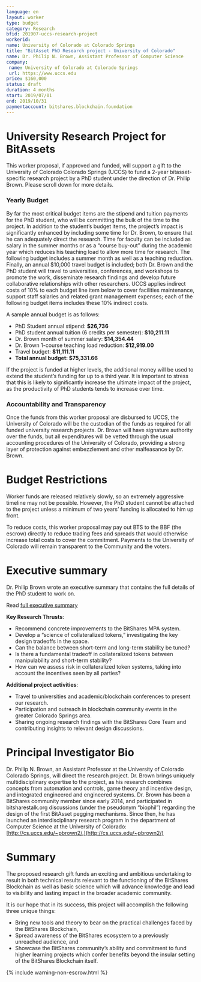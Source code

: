 ```yaml
---
language: en
layout: worker
type: budget
category: Research
bfid: 201907-uccs-research-project
workerid:
name: University of Colorado at Colorado Springs
title: "BitAsset PhD Research project - University of Colorado"
name: Dr. Philip N. Brown, Assistant Professor of Computer Science
company:
 name: University of Colorado at Colorado Springs
 url: https://www.uccs.edu
price: $160,000
status: draft
duration: 4 months
start: 2019/07/01
end: 2019/10/31
paymentaccount: bitshares.blockchain.foundation
---
```


# University Research Project for BitAssets

This worker proposal, if approved and funded, will support a gift to the University of Colorado Colorado Springs (UCCS) to fund a 2-year bitasset-specific research project by a PhD student under the direction of Dr. Philip Brown. Please scroll down for more details.

### Yearly Budget

By far the most critical budget items are the stipend and tuition payments for the PhD student, who will be committing the bulk of the time to the project. In addition to the student’s budget items, the project’s impact is significantly enhanced by including some time for Dr. Brown, to ensure that he can adequately direct the research. Time for faculty can be included as salary in the summer months or as a “course buy-out” during the academic year which reduces his teaching load to allow more time for research. The following budget includes a summer month as well as a teaching reduction. Finally, an annual $10,000 travel budget is included; both Dr. Brown and the PhD student will travel to universities, conferences, and workshops to promote the work, disseminate research findings and develop future collaborative relationships with other researchers. UCCS applies indirect costs of 10% to each budget line item below to cover facilities maintenance, support staff salaries and related grant management expenses; each of the following budget items includes these 10% indirect costs.

 A sample annual budget is as follows:
  * PhD Student annual stipend: **$26,736**
  * PhD student annual tuition (6 credits per semester): **$10,211.11**
  * Dr. Brown month of summer salary: **$14,354.44**
  * Dr. Brown 1-course teaching load reduction: **$12,919.00**
  * Travel budget: **$11,111.11**
  * **Total annual budget:  $75,331.66**

If the project is funded at higher levels, the additional money will be used to extend the student’s funding for up to a third year. It is important to stress that this is likely to significantly increase the ultimate impact of the project, as the productivity of PhD students tends to increase over time.

### Accountability and Transparency

Once the funds from this worker proposal are disbursed to UCCS, the University of Colorado will be the custodian of the funds as required for all funded university research projects. Dr. Brown will have signature authority over the funds, but all expenditures will be vetted through the usual accounting procedures of the University of Colorado, providing a strong layer of protection against embezzlement and other malfeasance by Dr. Brown. 

# Budget Restrictions

Worker funds are released relatively slowly, so an extremely aggressive timeline may not be possible. However, the PhD student cannot be attached to the project unless a minimum of two years’ funding is allocated to him up front.


To reduce costs, this worker proposal may pay out BTS to the BBF (the escrow) directly to reduce trading fees and spreads that would otherwise increase total costs to cover the commitment. Payments to the University of Colorado will remain transparent to the Community and the voters.

# Executive summary

Dr. Philip Brown wrote an executive summary that contains the full details of the PhD student to work on.

Read [full executive summary](http://cs.uccs.edu/~pbrown2/files/BTS_executive_summary.pdf)

**Key Research Thrusts**:
* Recommend concrete improvements to the BitShares MPA system.
* Develop a “science of collateralized tokens,” investigating the key design tradeoffs in the space.
* Can the balance between short-term and long-term stability be tuned?
* Is there a fundamental tradeoff in collateralized tokens between manipulability and short-term stability?
* How can we assess risk in collateralized token systems, taking into account the incentives seen by all parties?

**Additional project activities**:
* Travel to universities and academic/blockchain conferences to present our research.
* Participation and outreach in blockchain community events in the greater Colorado Springs area.
* Sharing ongoing research findings with the BitShares Core Team and contributing insights to relevant design discussions.

# Principal Investigator Bio

Dr. Philip N. Brown, an Assistant Professor at the University of Colorado Colorado Springs, will direct the research project. Dr. Brown brings uniquely multidisciplinary expertise to the project, as his research combines concepts from automation and controls, game theory and incentive design, and integrated engineered and engineered systems. Dr. Brown has been a BitShares community member since early 2014, and participated in bitsharestalk.org discussions (under the pseudonym “biophil”) regarding the design of the first BitAsset pegging mechanisms. Since then, he has launched an interdisciplinary research program in the department of Computer Science at the University of Colorado: [http://cs.uccs.edu/~pbrown2/.](http://cs.uccs.edu/~pbrown2/)

# Summary

The proposed research gift funds an exciting and ambitious undertaking to result in both technical results relevant to the functioning of the BitShares Blockchain as well as basic science which will advance knowledge and lead to visibility and lasting impact in the broader academic community.

It is our hope that in its success, this project will accomplish the following three unique things:

* Bring new tools and theory to bear on the practical challenges faced by the BitShares Blockchain,
* Spread awareness of the BitShares ecosystem to a previously unreached audience, and
* Showcase the BitShares community’s ability and commitment to fund higher learning projects which confer benefits beyond the insular setting of the BitShares Blockchain itself.

{% include warning-non-escrow.html %}
